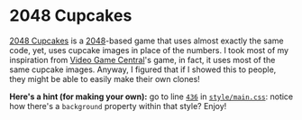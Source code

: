 # 2048 Cupcakes
[2048 Cupcakes](https://github.com/henry7720/2048-Cupcakes/) is a [2048](https://github.com/gabrielecirulli/2048/)-based game that uses almost exactly the same code, yet, uses cupcake images in place of the numbers.
I took most of my inspiration from [Video Game Central](http://videogamecentral.net/test/)'s game, in fact, it uses most of the same cupcake images.
Anyway, I figured that if I showed this to people, they might be able to easily make their own clones!

**Here's a hint (for making your own):** go to line [`436`](style/main.css#L436) in [`style/main.css`](style/main.css): notice how there's a `background` property within that style? Enjoy!
